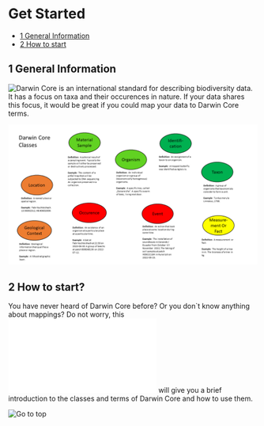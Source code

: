 # Get Started

<!-- TOC -->

- [1 General Information](#1-general-information)
- [2 How to start](#2-how-to-start)


<!-- /TOC -->

## 1 General Information

![Darwin Core](https://dwc.tdwg.org/) is an international standard for describing biodiversity data. It has a focus on taxa and their occurences in nature. If your data shares this focus, it would be great if you could map your data to Darwin Core terms. 

![Classes](https://github.com/fabrikschleichach/BEXIS2_Documents/blob/master/Manuals/Darwin%20Core/Images/Classes.png)



## 2 How to start?

You have never heard of Darwin Core before? Or you don`t know anything about mappings? Do not worry, this ![presentation](Darwin_Core_Workshop.pdf) will give you a brief introduction to the classes and terms of Darwin Core and how to use them.

![Go to top](#1-general-information)
   
